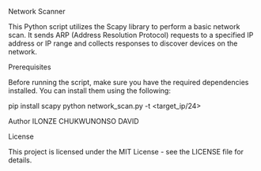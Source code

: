 Network Scanner

This Python script utilizes the Scapy library to perform a basic network scan. It sends ARP (Address Resolution Protocol) requests to a specified IP address or IP range and collects responses to discover devices on the network.

Prerequisites

Before running the script, make sure you have the required dependencies installed. You can install them using the following:

pip install scapy
python network_scan.py -t <target_ip/24>

Author
ILONZE CHUKWUNONSO DAVID

License

This project is licensed under the MIT License - see the LICENSE file for details.